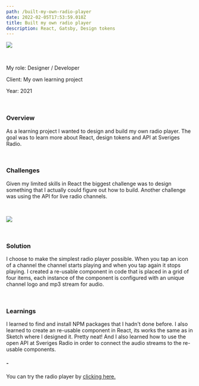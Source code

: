 ```yaml
---
path: /built-my-own-radio-player
date: 2022-02-05T17:53:59.018Z
title: Built my own radio player
description: React, Gatsby, Design tokens
---
```

![](https://www.jakobmagnusson.se/assets/radio-01.png)

<br />

My role: Designer / Developer

Client: My own learning project

Year: 2021

<br />

### Overview

As a learning project I wanted to design and build my own radio player. The goal was to learn more about React, design tokens and API at Sveriges Radio.

<br />

### Challenges

Given my limited skills in React the biggest challenge was to design something that I actually could figure out how to build. Another challenge was using the API for live radio channels.

<br />

![](https://www.jakobmagnusson.se/assets/radio-02.png)

<br />

### Solution

I choose to make the simplest radio player possible. When you tap an icon of a channel the channel starts playing and when you tap again it stops playing. I created a re-usable component in code that is placed in a grid of four items, each instance of the component is configured with an unique channel logo and mp3 stream for audio.

<br />

### Learnings

I learned to find and install NPM packages that I hadn't done before. I also learned to create an re-usable component in React, its works the same as in Sketch where I designed it. Pretty neat! And I also learned how to use the open API at Sveriges Radio in order to connect the audio streams to the re-usable components.

#### \-

You can try the radio player by [clicking here.](https://enkelradio.netlify.app/)